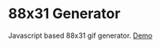 # 88x31 Generator
Javascript based 88x31 gif generator. [Demo](https://hamptonmoore.github.io/88x31/)
